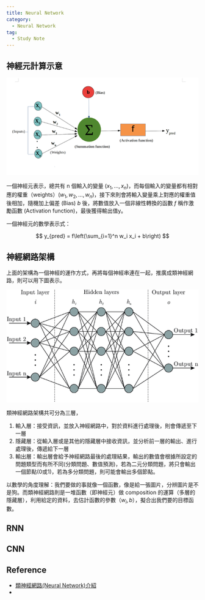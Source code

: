 ```yaml
---
title: Neural Network
category:
  - Neural Network
tag:
  - Study Note
---
```


## 神經元計算示意

![](./image_nn/1.png)

一個神經元表示，總共有 n 個輸入的變量 $(x_1,...,x_n)$，而每個輸入的變量都有相對應的權重（weights）$(w_1,w_2,...,w_n)$，接下來則會將輸入變量乘上對應的權重值後相加，隨機加上偏差 (Bias)  $b$ 後，將數值放入一個非線性轉換的函數 $f$ 稱作激勵函數 (Activation function)，最後獲得輸出值y。

一個神經元的數學表示式：

$$
y_{pred} = f\left(\sum_{i=1}^n w_i x_i + b\right)
$$

## 神經網路架構

上面的架構為一個神經的運作方式，再將每個神經串連在一起，推廣成類神經網路，則可以用下圖表示。

![](./image_nn/2.png)

類神經網路架構共可分為三層，

1. 輸入層：接受資訊，並放入神經網路中，對於資料進行處理後，則會傳遞至下一層
2. 隱藏層：從輸入層或是其他的隱藏層中接收資訊，並分析前一層的輸出、進行處理後，傳遞給下一層
3. 輸出層：輸出層會給予神經網路最後的處理結果，輸出的數值會根據所設定的問題類型而有所不同(分類問題、數值預測)，若為二元分類問題，將只會輸出一個節點(0或1)，若為多分類問題，則可能會輸出多個節點。

以數學的角度理解：我們要做的事就像一個函數，像是給一張圖片，分辨圖片是不是狗。而類神經網路則是一堆函數（即神經元）做 composition 的運算（多層的隱藏層），利用給定的資料，去估計函數的參數（$w_i, b$），擬合出我們要的目標函數。

## RNN

## CNN


## Reference
- [類神經網路(Neural Network)介紹](https://ithelp.ithome.com.tw/articles/10303151)
- 
